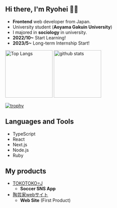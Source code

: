 ## Hi there, I'm Ryohei 👋👋

- **Frontend** web developer from Japan.
- University student (**Aoyama Gakuin University**)
- I majored in **sociology** in university.
- **2022/10~** Start Learning!
- **2023/5~**  Long-term Internship Start!


<p align="left"> 
  <img alt="Top Langs" height="150px" src="https://github-readme-stats.vercel.app/api/top-langs/?username=kumaaa1212&layout=compact&show_icons=true&theme=onedark" />
  <img alt="github stats" height="150px" src="https://github-readme-stats.vercel.app/api?username=kumaaa1212&theme=onedark&show_icons=ture" />
</p>

[![trophy](https://github-profile-trophy.vercel.app/?username=kumaaa1212&theme=onedark&column=7
)](https://github.com/ryo-ma/github-profile-trophy)




## Languages and Tools

- TypeScript
- React
- Next.js
- Node.js
- Ruby

## My products

+ [TOKOTOKO=J](https://tokotokoj.vercel.app)
  +  **Soccer SNS App**
+ [陶芸家webサイト](https://kumaaa1111-github-io.vercel.app/)
  + **Web Site** (First Product)



